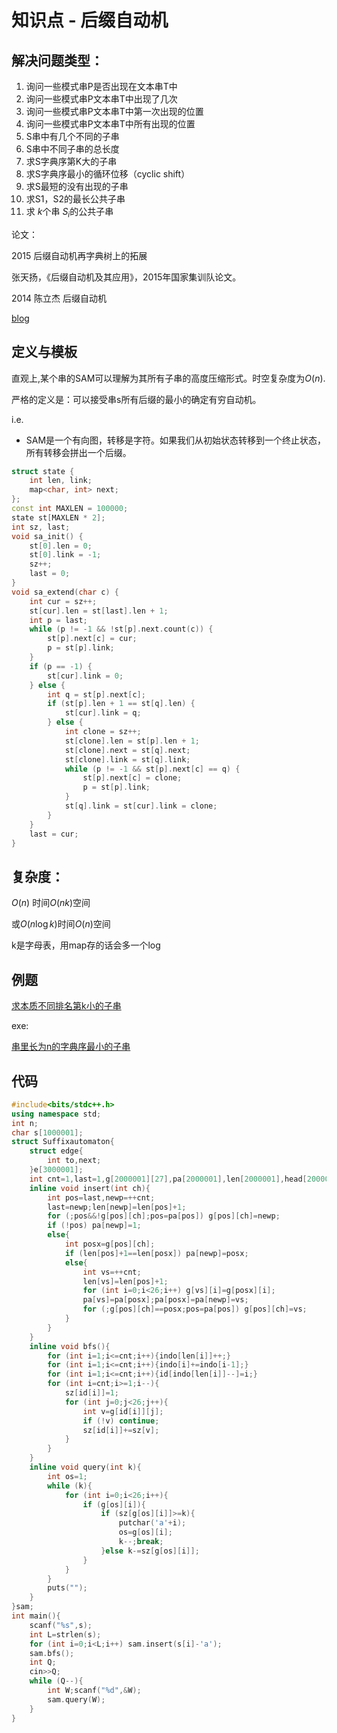 # 知识点 - 后缀自动机



## 解决问题类型：

1. 询问一些模式串P是否出现在文本串T中
2. 询问一些模式串P文本串T中出现了几次
3. 询问一些模式串P文本串T中第一次出现的位置
4. 询问一些模式串P文本串T中所有出现的位置
5. S串中有几个不同的子串
6. S串中不同子串的总长度
7. 求S字典序第K大的子串
8. 求S字典序最小的循环位移（cyclic shift）
9. 求S最短的没有出现的子串
10. 求S1，S2的最长公共子串
11. 求 $k$个串 $S_i$的公共子串

论文：

2015 后缀自动机再字典树上的拓展  

张天扬，《后缀自动机及其应用》，2015年国家集训队论文。

2014 陈立杰 后缀自动机 

[blog](https://www.cnblogs.com/SuuT/p/11385353.html)

## 定义与模板

直观上,某个串的SAM可以理解为其所有子串的高度压缩形式。时空复杂度为$O(n)$.

严格的定义是：可以接受串s所有后缀的最小的确定有穷自动机。

i.e. 

- SAM是一个有向图，转移是字符。如果我们从初始状态转移到一个终止状态，所有转移会拼出一个后缀。



```cpp
struct state {
    int len, link;
    map<char, int> next;
};
const int MAXLEN = 100000;
state st[MAXLEN * 2];
int sz, last;
void sa_init() {
    st[0].len = 0;
    st[0].link = -1;
    sz++;
    last = 0;
}
void sa_extend(char c) {
    int cur = sz++;
    st[cur].len = st[last].len + 1;
    int p = last;
    while (p != -1 && !st[p].next.count(c)) {
        st[p].next[c] = cur;
        p = st[p].link;
    }
    if (p == -1) {
        st[cur].link = 0;
    } else {
        int q = st[p].next[c];
        if (st[p].len + 1 == st[q].len) {
            st[cur].link = q;
        } else {
            int clone = sz++;
            st[clone].len = st[p].len + 1;
            st[clone].next = st[q].next;
            st[clone].link = st[q].link;
            while (p != -1 && st[p].next[c] == q) {
                st[p].next[c] = clone;
                p = st[p].link;
            }
            st[q].link = st[cur].link = clone;
        }
    }
    last = cur;
}
```



## 复杂度：

$O(n)$ 时间$O(n k)$空间

或$O(n \log k)$时间$O(n)$空间

k是字母表，用map存的话会多一个log

## 例题

[求本质不同排名第k小的子串](https://www.luogu.org/problem/SP7258)

exe:

[串里长为n的字典序最小的子串](https://www.luogu.org/problem/P1368)



## 代码

```cpp
#include<bits/stdc++.h>
using namespace std;
int n;
char s[1000001];
struct Suffixautomaton{
    struct edge{
        int to,next;
    }e[3000001];
    int cnt=1,last=1,g[2000001][27],pa[2000001],len[2000001],head[2000001],indo[2000001],sz[2000001],tot,id[2000001];
    inline void insert(int ch){
        int pos=last,newp=++cnt;
        last=newp;len[newp]=len[pos]+1;
        for (;pos&&!g[pos][ch];pos=pa[pos]) g[pos][ch]=newp;
        if (!pos) pa[newp]=1;
        else{
            int posx=g[pos][ch];
            if (len[pos]+1==len[posx]) pa[newp]=posx;
            else{
                int vs=++cnt;
                len[vs]=len[pos]+1;
                for (int i=0;i<26;i++) g[vs][i]=g[posx][i];
                pa[vs]=pa[posx];pa[posx]=pa[newp]=vs;
                for (;g[pos][ch]==posx;pos=pa[pos]) g[pos][ch]=vs;
            }
        } 
    }
    inline void bfs(){
        for (int i=1;i<=cnt;i++){indo[len[i]]++;}
        for (int i=1;i<=cnt;i++){indo[i]+=indo[i-1];}
        for (int i=1;i<=cnt;i++){id[indo[len[i]]--]=i;}
        for (int i=cnt;i>=1;i--){
            sz[id[i]]=1;
            for (int j=0;j<26;j++){
                int v=g[id[i]][j];
                if (!v) continue;
                sz[id[i]]+=sz[v];
            }
        }
    }
    inline void query(int k){
        int os=1;
        while (k){
            for (int i=0;i<26;i++){
                if (g[os][i]){
                    if (sz[g[os][i]]>=k){
                        putchar('a'+i);
                        os=g[os][i];
                        k--;break;
                    }else k-=sz[g[os][i]];
                }
            }
        }
        puts("");
    }
}sam;
int main(){
    scanf("%s",s);
    int L=strlen(s);
    for (int i=0;i<L;i++) sam.insert(s[i]-'a');
    sam.bfs();
    int Q;
    cin>>Q;
    while (Q--){
        int W;scanf("%d",&W);
        sam.query(W);
    }
}
```



